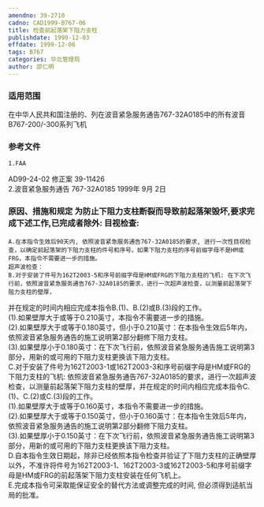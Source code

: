 ```yaml
---
amendno: 39-2710  
cadno: CAD1999-B767-06  
title: 检查前起落架下阻力支柱  
publishdate: 1999-12-03  
effdate: 1999-12-06  
tags: B767  
categories: 华北管理局  
author: 邵仁明  
---
```

  
### 适用范围  
在中华人民共和国注册的、列在波音紧急服务通告767-32A0185中的所有波音B767-200/-300系列飞机  
  
<!--more-->  
### 参考文件  
    1.FAA  
AD99-24-02 修正案 39-11426  
    2.波音紧急服务通告 767-32A0185 1999年 9月 2日  
  
### 原因、措施和规定 为防止下阻力支柱断裂而导致前起落架毁坏,要求完成下述工作,已完成者除外:     目视检查:  
    A.在本指令生效后90天内, 依照波音紧急服务通告767-32A0185的要求, 进行一次性目视检查，以确定前起落架的下阻力支柱的件号和序号。如果下阻力支柱的序号前缀字母不是HM或FRG，本指令不需要进一步的措施。  
    超声波检查：  
    B.对于安装了件号为162T2003-5和序号前缀字母是HM或FRG的下阻力支柱的飞机: 在下次飞行前，依照波音紧急服务通告767-32A0185的要求，进行一次超声波检查，以测量前起落架下阻力支柱的壁厚，  
  
  
并在规定的时间内相应完成本指令B.(1)、B.(2)或B.(3)段的工作。  
(1).如果壁厚大于或等于0.210英寸，本指令不需要进一步的措施。  
(2).如果壁厚大于或等于0.180英寸，但小于0.210英寸：在本指令生效后5年内，依照波音紧急服务通告的施工说明第2部分翻修下阻力支柱。  
    (3).如果壁厚小于0.180英寸：在下次飞行前，依照波音紧急服务通告施工说明第3部分，用新的或可用的下阻力支柱更换该下阻力支柱。  
    C.对于安装了件号为162T2003-1或162T2003-3和序号前缀字母是HM或FRG的下阻力支柱的飞机: 依照波音紧急服务通告767-32A0185的要求，进行一次超声波检查，以测量前起落架下阻力支柱的壁厚，并在规定的时间内相应完成本指令C.(1)、C.(2)或C.(3)段的工作。  
(1).如果壁厚大于或等于0.160英寸，本指令不需要进一步的措施。  
(2).如果壁厚大于或等于0.150英寸，但小于0.160英寸：在本指令生效后5年内，依照波音紧急服务通告的施工说明第2部分翻修下阻力支柱。  
    (3).如果壁厚小于0.150英寸：在下次飞行前，依照波音紧急服务通告施工说明第3部分，用新的或可用的下阻力支柱更换该下阻力支柱。  
    D.自本指令生效日期起，除非已经依照本指令检查并验证了下阻力支柱的正确壁厚以外，不准许将件号为162T2003-1、162T2003-3或162T2003-5和序号前缀字母是HM或FRG的前起落架下阻力支柱安装在任何飞机上。  
    E.完成本指令可采取能保证安全的替代方法或调整完成的时间, 但必须得到适航当局的批准。  
  
